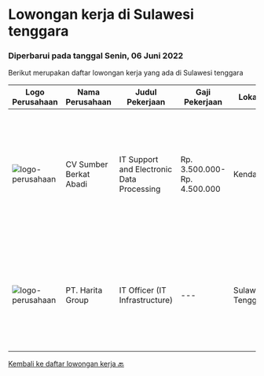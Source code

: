 
  # Lowongan kerja di Sulawesi tenggara

  ### Diperbarui pada tanggal Senin, 06 Juni 2022

  Berikut merupakan daftar lowongan kerja yang ada di Sulawesi tenggara

  |Logo Perusahaan | Nama Perusahaan | Judul Pekerjaan | Gaji Pekerjaan | Lokasi | Deskripsi | Tanggal diunggah | Pranala |
  | -------------- | --------------- | --------------- | --------- | --------- | -------------- | ------- | ----------- |
  |![logo-perusahaan](https://image-service-cdn.seek.com.au/7c3b697a9e085aaefc8157875d02d8b59ea09e8d/ee4dce1061f3f616224767ad58cb2fc751b8d2dc)|CV Sumber Berkat Abadi|IT Support and Electronic Data Processing|Rp. 3.500.000-Rp. 4.500.000|Kendari|Kami membutuhkan Staff IT dan EDP Support dengan Joblist sebagai berikut: Memiliki Skill untuk melakukan Troubleshooting dan maintenance terhadap,...|Jumat, 03 Juni 2022|https://www.jobstreet.co.id/id/job/it-support-and-electronic-data-processing-3896444?token=0~a745e497-21c8-48d0-8d22-94d9884afdda&sectionRank=1&jobId=jobstreet-id-job-3896444|
|![logo-perusahaan](https://image-service-cdn.seek.com.au/0e5eef6d2e8a37f780b33d25c761de42e1a8df49/ee4dce1061f3f616224767ad58cb2fc751b8d2dc)|PT. Harita Group|IT Officer (IT Infrastructure)|---|Sulawesi Tenggara|Kualifikasi: Latar belakang pendidikan minimal S1 Teknik Informatika atau jurusan relevan lainnya Memiliki pengalaman di posisi yang sama selama...|Selasa, 10 Mei 2022|https://www.jobstreet.co.id/id/job/it-officer-it-infrastructure-3876035?token=0~a745e497-21c8-48d0-8d22-94d9884afdda&sectionRank=2&jobId=jobstreet-id-job-3876035|


  [Kembali ke daftar lowongan kerja 🔙](../README.md#daftar-lowongan-kerja)
  